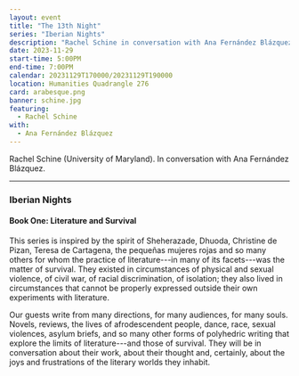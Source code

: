 ```yaml
---
layout: event
title: "The 13th Night"
series: "Iberian Nights"
description: "Rachel Schine in conversation with Ana Fernández Blázquez."
date: 2023-11-29
start-time: 5:00PM
end-time: 7:00PM
calendar: 20231129T170000/20231129T190000
location: Humanities Quadrangle 276
card: arabesque.png
banner: schine.jpg
featuring:
  - Rachel Schine
with:
  - Ana Fernández Blázquez
---
```


Rachel Schine (University of Maryland). In conversation with Ana Fernández Blázquez.

---

### Iberian Nights

#### Book One: Literature and Survival

This series is inspired by the spirit of Sheherazade, Dhuoda, Christine de Pizan, Teresa de Cartagena, the pequeñas mujeres rojas and so many others for whom the practice of literature---in many of its facets---was the matter of survival. They existed in circumstances of physical and sexual violence, of civil war, of racial discrimination, of isolation; they also lived in circumstances that cannot be properly expressed outside their own experiments with literature.

Our guests write from many directions, for many audiences, for many souls. Novels, reviews, the lives of afrodescendent people, dance, race, sexual violences, asylum briefs, and so many other forms of polyhedric writing that explore the limits of literature---and those of survival. They will be in conversation about their work, about their thought and, certainly, about the joys and frustrations of the literary worlds they inhabit.
